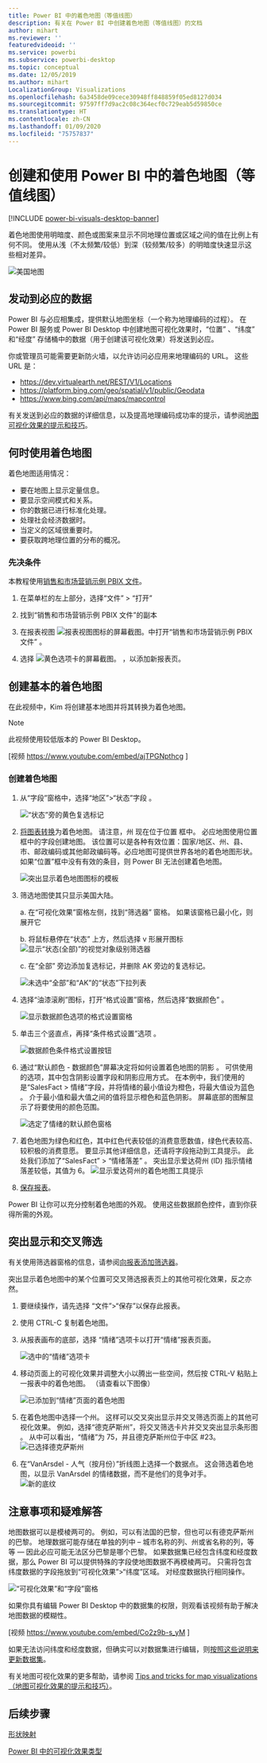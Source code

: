 ```yaml
---
title: Power BI 中的着色地图（等值线图）
description: 有关在 Power BI 中创建着色地图（等值线图）的文档
author: mihart
ms.reviewer: ''
featuredvideoid: ''
ms.service: powerbi
ms.subservice: powerbi-desktop
ms.topic: conceptual
ms.date: 12/05/2019
ms.author: mihart
LocalizationGroup: Visualizations
ms.openlocfilehash: 6a3458de09cece30948ff848859f05ed8127d034
ms.sourcegitcommit: 97597ff7d9ac2c08c364ecf0c729eab5d59850ce
ms.translationtype: HT
ms.contentlocale: zh-CN
ms.lasthandoff: 01/09/2020
ms.locfileid: "75757837"
---
```

# <a name="create-and-use-filled-maps-choropleth-maps-in-power-bi"></a>创建和使用 Power BI 中的着色地图（等值线图）

[!INCLUDE [power-bi-visuals-desktop-banner](../includes/power-bi-visuals-desktop-banner.md)]

着色地图使用明暗度、颜色或图案来显示不同地理位置或区域之间的值在比例上有何不同。  使用从浅（不太频繁/较低）到深（较频繁/较多）的明暗度快速显示这些相对差异。    

![美国地图](media/power-bi-visualization-filled-maps-choropleths/large-map.png)

## <a name="what-is-sent-to-bing"></a>发动到必应的数据
Power BI 与必应相集成，提供默认地图坐标（一个称为地理编码的过程）。 在 Power BI 服务或 Power BI Desktop 中创建地图可视化效果时，“位置”  、“纬度”  和“经度”  存储桶中的数据（用于创建该可视化效果）将发送到必应。

你或管理员可能需要更新防火墙，以允许访问必应用来地理编码的 URL。  这些 URL 是：
- https://dev.virtualearth.net/REST/V1/Locations    
- https://platform.bing.com/geo/spatial/v1/public/Geodata    
- https://www.bing.com/api/maps/mapcontrol

有关发送到必应的数据的详细信息，以及提高地理编码成功率的提示，请参阅[地图可视化效果的提示和技巧](power-bi-map-tips-and-tricks.md)。

## <a name="when-to-use-a-filled-map"></a>何时使用着色地图
着色地图适用情况：

* 要在地图上显示定量信息。
* 要显示空间模式和关系。
* 你的数据已进行标准化处理。
* 处理社会经济数据时。
* 当定义的区域很重要时。
* 要获取跨地理位置的分布的概况。

### <a name="prerequisites"></a>先决条件
本教程使用[销售和市场营销示例 PBIX 文件](https://download.microsoft.com/download/9/7/6/9767913A-29DB-40CF-8944-9AC2BC940C53/Sales%20and%20Marketing%20Sample%20PBIX.pbix)。
1. 在菜单栏的左上部分，选择“文件” > “打开”  
   
2. 找到“销售和市场营销示例 PBIX 文件”的副本 

1. 在报表视图 ![报表视图图标的屏幕截图。](media/power-bi-visualization-kpi/power-bi-report-view.png)中打开“销售和市场营销示例 PBIX 文件”  。

1. 选择 ![黄色选项卡的屏幕截图。](media/power-bi-visualization-kpi/power-bi-yellow-tab.png) ，以添加新报表页。


## <a name="create-a-basic-filled-map"></a>创建基本的着色地图
在此视频中，Kim 将创建基本地图并将其转换为着色地图。
   > [!NOTE]
   > 此视频使用较低版本的 Power BI Desktop。
   > 
   > 

[视频 https://www.youtube.com/embed/ajTPGNpthcg ]

### <a name="create-a-filled-map"></a>创建着色地图
1. 从“字段”窗格中，选择“地区”\>“状态”字段   。    

   ![“状态”旁的黄色复选标记](media/power-bi-visualization-filled-maps-choropleths/power-bi-state.png)
2. [将图表转换](power-bi-report-change-visualization-type.md)为着色地图。 请注意，州  现在位于位置  框中。 必应地图使用位置  框中的字段创建地图。  该位置可以是各种有效位置：国家/地区、州、县、市、邮政编码或其他邮政编码等。必应地图可提供世界各地的着色地图形状。 如果“位置”框中没有有效的条目，则 Power BI 无法创建着色地图。  

   ![突出显示着色地图图标的模板](media/power-bi-visualization-filled-maps-choropleths/img003.png)
3. 筛选地图使其只显示美国大陆。

   a.  在“可视化效果”窗格左侧，找到“筛选器”  窗格。 如果该窗格已最小化，则展开它

   b.  将鼠标悬停在“状态”  上方，然后选择 v 形展开图标  
   ![显示“状态(全部)”的视觉对象级别筛选器](media/power-bi-visualization-filled-maps-choropleths/img004.png)

   c.  在“全部”  旁边添加复选标记，并删除 AK  旁边的复选标记。

   ![未选中“全部”和“AK”的“状态”下拉列表](media/power-bi-visualization-filled-maps-choropleths/img005.png)
4. 选择“油漆滚刷”图标，打开“格式设置”窗格，然后选择“数据颜色”  。

    ![显示数据颜色选项的格式设置窗格](media/power-bi-visualization-filled-maps-choropleths/power-bi-colors-data.png)

5. 单击三个竖直点，再择“条件格式设置”选项  。

    ![数据颜色条件格式设置按钮](media/power-bi-visualization-filled-maps-choropleths/power-bi-conditional.png)

6. 通过“默认颜色 - 数据颜色”屏幕决定将如何设置着色地图的阴影  。 可供使用的选项，其中包含阴影设置字段和阴影应用方式。 在本例中，我们使用的是“SalesFact > 情绪”字段，并将情绪的最小值设为橙色，将最大值设为蓝色   。 介于最小值和最大值之间的值将显示橙色和蓝色阴影。 屏幕底部的图解显示了将要使用的颜色范围。 

    ![选定了情绪的默认颜色窗格](media/power-bi-visualization-filled-maps-choropleths/power-bi-sentiment-field.png)

7. 着色地图为绿色和红色，其中红色代表较低的消费意愿数值，绿色代表较高、较积极的消费意愿。  要显示其他详细信息，还请将字段拖动到工具提示。  此处我们添加了“SalesFact” > “情绪落差”   。 突出显示爱达荷州 (ID) 指示情绪落差较低，其值为 6。
   ![显示爱达荷州的着色地图工具提示](media/power-bi-visualization-filled-maps-choropleths/power-bi-idaho-filled-map.png)

10. [保存报表](../service-report-save.md)。

Power BI 让你可以充分控制着色地图的外观。 使用这些数据颜色控件，直到你获得所需的外观。 

## <a name="highlighting-and-cross-filtering"></a>突出显示和交叉筛选
有关使用筛选器窗格的信息，请参阅[向报表添加筛选器](../power-bi-report-add-filter.md)。

突出显示着色地图中的某个位置可交叉筛选报表页上的其他可视化效果，反之亦然。

1. 要继续操作，请先选择  “文件”>“保存”以保存此报表。 

2. 使用 CTRL-C 复制着色地图。

3. 从报表画布的底部，选择  “情绪”选项卡以打开“情绪”报表页面。

    ![选中的“情绪”选项卡](media/power-bi-visualization-filled-maps-choropleths/power-bi-sentiment-tab.png)

4. 移动页面上的可视化效果并调整大小以腾出一些空间，然后按 CTRL-V 粘贴上一报表中的着色地图。 （请查看以下图像）

   ![已添加到“情绪”页面的着色地图](media/power-bi-visualization-filled-maps-choropleths/power-bi-map.png)

5. 在着色地图中选择一个州。  这样可以交叉突出显示并交叉筛选页面上的其他可视化效果。 例如，选择“德克萨斯州”，将交叉筛选卡片并交叉突出显示条形图  。 从中可以看出，“情绪”为 75，并且德克萨斯州位于中区 #23。   
   ![已选择德克萨斯州](media/power-bi-visualization-filled-maps-choropleths/power-bi-filter.png)
2. 在“VanArsdel - 人气（按月份）”折线图上选择一个数据点。 这会筛选着色地图，以显示 VanArsdel 的情绪数据，而不是他们的竞争对手。  
   ![新的底纹](media/power-bi-visualization-filled-maps-choropleths/power-bi-vanarsdel.png)

## <a name="considerations-and-troubleshooting"></a>注意事项和疑难解答
地图数据可以是模棱两可的。  例如，可以有法国的巴黎，但也可以有德克萨斯州的巴黎。 地理数据可能存储在单独的列中 – 城市名称的列、州或省名称的列，等等 — 因此必应可能无法区分巴黎是哪个巴黎。 如果数据集已经包含纬度和经度数据，那么 Power BI 可以提供特殊的字段使地图数据不再模棱两可。 只需将包含纬度数据的字段拖放到“可视化效果”\>“纬度”区域。  对经度数据执行相同操作。    

![“可视化效果”和“字段”窗格](media/power-bi-visualization-filled-maps-choropleths/pbi-latitude.png)

如果你具有编辑 Power BI Desktop 中的数据集的权限，则观看该视频有助于解决地图数据的模糊性。

[视频 https://www.youtube.com/embed/Co2z9b-s_yM ]

如果无法访问纬度和经度数据，但确实可以对数据集进行编辑，则[按照这些说明来更新数据集](https://support.office.com/article/Maps-in-Power-View-8A9B2AF3-A055-4131-A327-85CC835271F7)。

有关地图可视化效果的更多帮助，请参阅 [Tips and tricks for map visualizations（地图可视化效果的提示和技巧）](../power-bi-map-tips-and-tricks.md)。

## <a name="next-steps"></a>后续步骤

[形状映射](desktop-shape-map.md)

[Power BI 中的可视化效果类型](power-bi-visualization-types-for-reports-and-q-and-a.md)